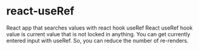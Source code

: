 # react-useRef
React app that searches values with react hook useRef
React useRef hook value is current value that is not locked in anything.
You can get currently entered input with useRef. So, you can reduce the number of re-renders.


